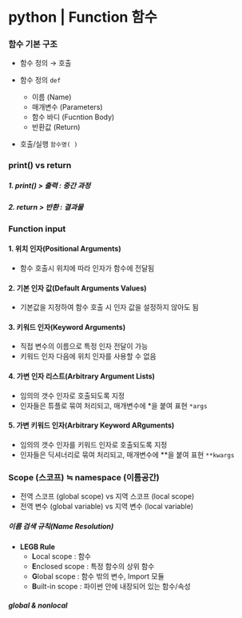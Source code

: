 # python | Function 함수



### 함수 기본 구조

- 함수 정의 → 호출
- 함수 정의 ``def``
  - 이름 (Name)
  - 매개변수 (Parameters)
  - 함수 바디 (Fucntion Body)
  - 반환값 (Return)

- 호출/실행 `함수명( )`



### print() vs return

##### 1. print() > 출력 : 중간 과정

##### 2. return > 반환 : 결과물



### Function input

#### 1. 위치 인자(Positional Arguments)

- 함수 호출시 위치에 따라 인자가 함수에 전달됨

#### 2. 기본 인자 값(Default Arguments Values)

- 기본값을 지정하여 함수 호출 시 인자 값을 설정하지 않아도 됨

#### 3. 키워드 인자(Keyword Arguments)

- 직접 변수의 이름으로 특정 인자 전달이 가능
- 키워드 인자 다음에 위치 인자를 사용할 수 없음

#### 4. 가변 인자 리스트(Arbitrary Argument Lists)

- 임의의 갯수 인자로 호출되도록 지정
- 인자들은 튜플로 묶여 처리되고, 매개변수에 *을 붙여 표현 `*args`

#### 5. 가변 키워드 인자(Arbitrary Keyword ARguments)

- 임의의 갯수 인자를 키워드 인자로 호출되도록 지정
- 인자들은 딕셔너리로 묶여 처리되고, 매개변수에 **을 붙여 표현 `**kwargs`



### Scope (스코프) ≒ namespace (이름공간)

- 전역 스코프 (global scope) vs 지역 스코프 (local scope)
- 전역 변수 (global variable) vs 지역 변수 (local variable)



##### 이름 검색 규칙(Name Resolution)

- **LEGB Rule**
  - **L**ocal scope : 함수
  - **E**nclosed scope : 특정 함수의 상위 함수
  - **G**lobal scope : 함수 밖의 변수, Import 모듈
  - **B**uilt-in scope : 파이썬 안에 내장되어 있는 함수/속성



##### global & nonlocal

